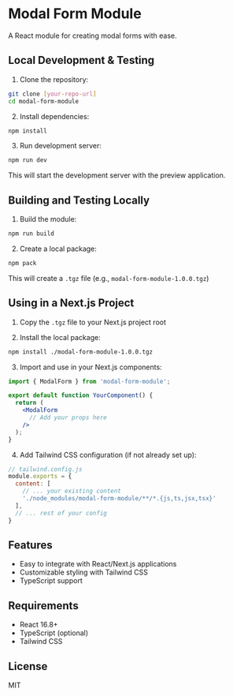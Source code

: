 # Modal Form Module

A React module for creating modal forms with ease.

## Local Development & Testing

1. Clone the repository:
```bash
git clone [your-repo-url]
cd modal-form-module
```

2. Install dependencies:
```bash
npm install
```

3. Run development server:
```bash
npm run dev
```
This will start the development server with the preview application.

## Building and Testing Locally

1. Build the module:
```bash
npm run build
```

2. Create a local package:
```bash
npm pack
```
This will create a `.tgz` file (e.g., `modal-form-module-1.0.0.tgz`)

## Using in a Next.js Project

1. Copy the `.tgz` file to your Next.js project root

2. Install the local package:
```bash
npm install ./modal-form-module-1.0.0.tgz
```

3. Import and use in your Next.js components:
```jsx
import { ModalForm } from 'modal-form-module';

export default function YourComponent() {
  return (
    <ModalForm
      // Add your props here
    />
  );
}
```

4. Add Tailwind CSS configuration (if not already set up):
```js
// tailwind.config.js
module.exports = {
  content: [
    // ... your existing content
    './node_modules/modal-form-module/**/*.{js,ts,jsx,tsx}'
  ],
  // ... rest of your config
}
```

## Features

- Easy to integrate with React/Next.js applications
- Customizable styling with Tailwind CSS
- TypeScript support

## Requirements

- React 16.8+ 
- TypeScript (optional)
- Tailwind CSS

## License

MIT